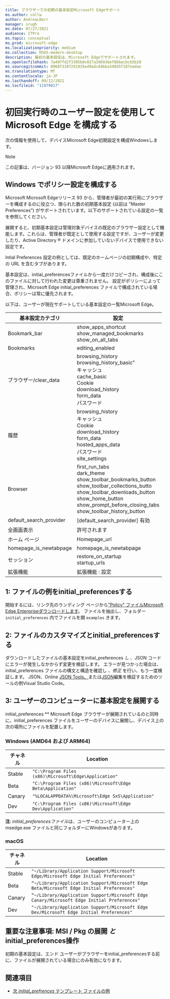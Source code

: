 ```yaml
---
title: ブラウザーでの初期の基本設定Microsoft Edgeサポート
ms.author: collw
author: AndreaLBarr
manager: srugh
ms.date: 07/27/2021
audience: ITPro
ms.topic: conceptual
ms.prod: microsoft-edge
ms.localizationpriority: medium
ms.collection: M365-modern-desktop
description: 最初の基本設定は、Microsoft Edgeでサポートされます。
ms.openlocfilehash: 7a497fd2f3305b0c027a396936ef86bacbcb5b20
ms.sourcegitcommit: 8968f3107291935ed9adc84bba348d5f187eadae
ms.translationtype: MT
ms.contentlocale: ja-JP
ms.lasthandoff: 09/12/2021
ms.locfileid: "11979817"
---
```

# <a name="configure-microsoft-edge-using-initial-preferences-settings-for-the-first-run"></a>初回実行時のユーザー設定を使用して Microsoft Edge を構成する

次の情報を使用して、デバイスMicrosoft Edge初期設定を構成Windowsします。

> [!Note]
> この記事は、バージョン 93 以降Microsoft Edgeに適用されます。

## <a name="configure-policy-settings-on-windows"></a>Windows でポリシー設定を構成する

Microsoft Microsoft Edgeリリース 93 から、管理者が最初の実行用にブラウザーを構成するのに役立つ、限られた数の初期基本設定 (以前は "Master Preferences") がサポートされています。以下のサポートされている設定の一覧を参照してください。  

展開すると、初期基本設定は管理対象デバイスの既定のブラウザー設定として機能します。これらは、管理者が既定として使用する設定ですが、ユーザーが変更したり、Active Directory ® ドメインに参加していないデバイスで使用できない設定です。

Intial Preferences 設定の例としては、既定のホームページの初期構成や、特定の URL を含むタブがあります。

基本設定は、initial_preferencesファイルから一度だけコピーされ、構成後にこのファイルに対して行われた変更は尊重されません。 設定がポリシーによって管理され、Microsoft Edge [](/deployedge/microsoft-edge-policies) initial_preferences ファイルで構成されている場合、ポリシーは常に優先されます。

以下は、ユーザーが現在サポートしている基本設定の一覧Microsoft Edge。

| 基本設定カテゴリ | 設定 |
| - | - |
| Bookmark_bar | show_apps_shortcut<br>show_managed_bookmarks<br>show_on_all_tabs |
| Bookmarks | editing_enabled |
| ブラウザー/clear_data | browsing_history<br>browsing_history_basic"<br>キャッシュ<br>cache_basic<br>Cookie<br>download_history<br>form_data<br>パスワード |
| 履歴 | browsing_history<br>キャッシュ<br>Cookie<br>download_history<br>form_data<br>hosted_apps_data<br>パスワード<br>site_settings |
| Browser | first_run_tabs<br>dark_theme<br>show_toolbar_bookmarks_button<br>show_toolbar_collections_butto<br>show_toolbar_downloads_button<br>show_home_button<br>show_prompt_before_closing_tabs<br>show_toolbar_history_button |
| default_search_provider | [default_search_provider] 有効 |
| 全画面表示 | 許可されます |
| ホーム ページ | Homepage_url |
| homepage_is_newtabpage | homepage_is_newtabpage |
| セッション | restore_on_startup<br>startup_urls |
| 拡張機能 | 拡張機能 : 設定 |

## <a name="1-download-an-example-initial_preferences-file"></a>1: ファイルの例をinitial_preferencesする

開始するには、リンク先のランディング ページから["Policy" ファイルMicrosoft Edge Enterpriseダウンロードします](https://www.microsoft.com/edge/business/download)。 ファイルを抽出し、フォルダー `initial_preferences` 内でファイルを開 `examples` きます。

## <a name="2-customize-and-validate-the-initial_preferences-file"></a>2: ファイルのカスタマイズとinitial_preferencesする

ダウンロードしたファイルの基本設定をinitial_preferences *し* 、JSON コードにエラーが発生しなかからず変更を検証します。 エラーが見つかった場合は、initial_preferences ファイルの構文と構造を確認し *、修正* を行い、もう一度検証します。 JSON、Online [JSON Tools、](https://jsonformatter.org/)または[JSON](https://code.visualstudio.com/docs/languages/json)編集を検証するためのツールの例Visual Studio Code。

## <a name="3-deploy-preferences-to-users-computer"></a>3: ユーザーのコンピューターに基本設定を展開する

initial_preferences ** Microsoft Edge ブラウザーが展開されているのと同時に、initial_preferences ファイルをユーザーのデバイスに展開し、デバイス上の次の場所にファイルを配置します。

### <a name="windows-amd64-and-arm64"></a>Windows (AMD64 および ARM64)

| チャネル | Location |
| - | - |
| Stable | `"C:\Program Files (x86)\Microsoft\Edge\Application"` |
| Beta | `"C:\Program Files (x86)\Microsoft\Edge Beta\Application"` |
|Canary | `"%LOCALAPPDATA%\Microsoft\Edge SxS\Application"` |
| Dev | `"C:\Program Files (x86)\Microsoft\Edge Dev\Application"` |

**注**: *initial_preferencesファイル*は、ユーザーのコンピューター上の msedge.exe ファイルと同じフォルダーにWindowsがあります。  

### <a name="macos"></a>macOS

| チャネル | Location |
| - | - |
| Stable | `"~/Library/Application Support/Microsoft Edge/Microsoft Edge Initial Preferences"` |
| Beta | `“~/Library/Application Support/Microsoft Edge Beta/Microsoft Edge Initial Preferences"` |
| Canary | `“~/Library/Application Support/Microsoft Edge Canary/Microsoft Edge Initial Preferences"` |
| Dev | `"~/Library/Application Support/Microsoft Edge Dev/Microsoft Edge Initial Preferences"` |

## <a name="important-notes-msi--pkg-deployment-and-initial_preferences-interaction"></a>重要な注意事項: MSI / Pkg の展開 *と* initial_preferences操作

初期の基本設定は、エンド ユーザーがブラウザーをinitial_preferencesする前に、ファイルが展開されている場合にのみ有効になります。  

## <a name="see-also"></a>関連項目

- [次 *initial_prefrences* テンプレート ファイルの例](https://www.microsoft.com/edge/business/download)
